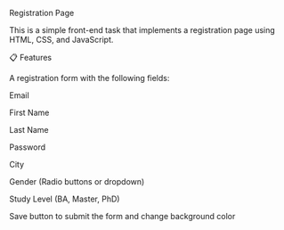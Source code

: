 Registration Page

This is a simple front-end task that implements a registration page using HTML, CSS, and JavaScript.

📋 Features

A registration form with the following fields:

Email

First Name

Last Name

Password

City

Gender (Radio buttons or dropdown)

Study Level (BA, Master, PhD)

Save button to submit the form and change background color
